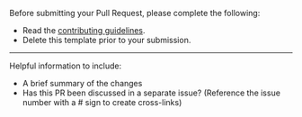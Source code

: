 Before submitting your Pull Request, please complete the following:

- Read the [contributing guidelines](https://github.com/NSTerminal/terminal/blob/main/docs/CONTRIBUTING.md).
- Delete this template prior to your submission.

---

Helpful information to include:

- A brief summary of the changes
- Has this PR been discussed in a separate issue? (Reference the issue number with a # sign to create cross-links)
